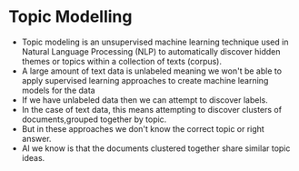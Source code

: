 # **Topic Modelling**

- Topic modeling is an unsupervised machine learning technique used in Natural Language Processing (NLP) to automatically discover hidden themes or topics within a collection of texts (corpus).
- A large amount of text data is unlabeled meaning we won't be able to apply supervised learning approaches to create machine learning models for the data
- If we have unlabeled data then we can attempt to discover labels.
- In the case of text data, this means attempting to discover clusters of documents,grouped together by topic.
- But in these approaches we don't know the correct topic or right answer.
- Al we know is that the documents clustered together share similar topic ideas.
